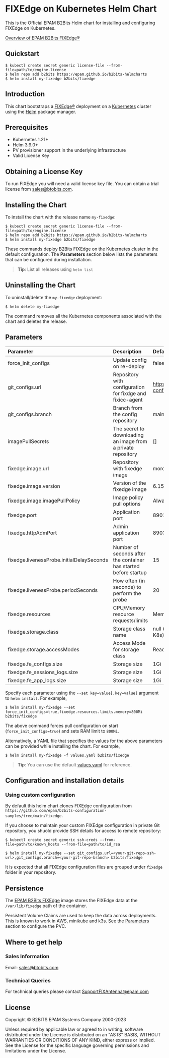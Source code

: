 # FIXEdge on Kubernetes Helm Chart
This is the Official EPAM B2Bits Helm chart for installing and configuring FIXEdge on Kubernetes.

[Overview of EPAM B2Bits FIXEdge®](https://www.b2bits.com/trading_solutions/fixedge)

## Quickstart

```
$ kubectl create secret generic license-file --from-file=path/to/engine.license
$ helm repo add b2bits https://epam.github.io/b2bits-helmcharts
$ helm install my-fixedge b2bits/fixedge
```

## Introduction

This chart bootstraps a [FIXEdge®](https://www.b2bits.com/trading_solutions/fixedge) deployment on a [Kubernetes](https://kubernetes.io) cluster using the [Helm](https://helm.sh) package manager.


## Prerequisites

-   Kubernetes 1.21+
-   Helm 3.9.0+
-   PV provisioner support in the underlying infrastructure
-   Valid License Key

## Obtaining a License Key

To run FIXEdge you will need a valid license key file. You can obtain a trial license from sales@btobits.com.

## Installing the Chart

To install the chart with the release name `my-fixedge`:

```
$ kubectl create secret generic license-file --from-file=path/to/engine.license
$ helm repo add b2bits https://epam.github.io/b2bits-helmcharts
$ helm install my-fixedge b2bits/fixedge
```


These commands deploy B2Bits FIXEdge on the Kubernetes cluster in the default configuration. The **Parameters** section below lists the parameters that can be configured during installation.

> **Tip**: List all releases using `helm list`

## Uninstalling the Chart

To uninstall/delete the `my-fixedge` deployment:

```
$ helm delete my-fixedge
```

The command removes all the Kubernetes components associated with the chart and deletes the release. 

## Parameters
| Parameter                                 | Description                                                      | Default                                            |
|:----------------------------------------- |:---------------------------------------------------------------- |:-----------------------------------------------    |
| force_init_configs                        | Update config on re-deploy                                       | false                                              |
| git_configs.url                           | Repository with configuration for fixdge and fixicc-agent        | https://github.com/epam/b2bits-configuration-samples.git |
| git_configs.branch                        | Branch from the config repository                                | main                                               |
| imagePullSecrets                          | The secret to downloading an image from a private repository     | []                                                 |
| fixedge.image.url                         | Repository with fixedge image                                    | morozandralek/fixedge                              |
| fixedge.image.version                     | Version of the fixedge image                                     | 6.15.0                                             |
| fixedge.image.imagePullPolicy             | Image policy pull options                                        | Always                                             |
| fixedge.port                              | Application port                                                 | 8901                                               |
| fixedge.httpAdmPort                       | Admin application port                                           | 8903                                               |
| fixedge.livenessProbe.initialDelaySeconds | Number of seconds after the container has started before startup | 15                                                 |
| fixedge.livenessProbe.periodSeconds       | How often (in seconds) to perform the probe                      | 20                                                 |
| fixedge.resources                         | CPU/Memory resource requests/limits                              | Memory: 500Mi, CPU: 500m                           |
| fixedge.storage.class                     | Storage class name                                               | null (use default provided by K8s)                 |
| fixedge.storage.accessModes               | Access Mode for storage class                                    | ReadWriteOnce                                      |
| fixedge.fe_configs.size                   | Storage size                                                     | 1Gi                                                |
| fixedge.fe_sessions_logs.size             | Storage size                                                     | 1Gi                                                |
| fixedge.fe_app_logs.size                  | Storage size                                                     | 1Gi                                                |

Specify each parameter using the `--set key=value[,key=value]` argument to `helm install`. For example,

```console
$ helm install my-fixedge --set force_init_configs=true,fixedge.resources.limits.memory=800Mi b2bits/fixedge
```

The above command forces pull configuration on start (`force_init_configs=true`) and sets RAM limit to `800Mi`.

Alternatively, a YAML file that specifies the values for the above parameters can be provided while installing the chart. For example,

```console
$ helm install my-fixedge -f values.yaml b2bits/fixedge
```

> **Tip**: You can use the default [values.yaml](values.yaml) for reference.



## Configuration and installation details

### Using custom configuration

By default this helm chart clones FIXEdge configuration from `https://github.com/epam/b2bits-configuration-samples/tree/main/fixedge`.

If you choose to maintain your custom FIXEdge configuration in private Git repository, you shuold provide SSH details for access to remote repository:
```
$ kubectl create secret generic ssh-creds --from-file=path/to/known_hosts --from-file=path/to/id_rsa
```

```
$ helm install my-fixedge --set git_configs.url=<your-git-repo-ssh-url>,git_configs.branch=<your-git-repo-branch> b2bits/fixedge
```

It is expected that all FIXEdge configuration files are grouped under `fixedge` folder in your repository.

## Persistence
The [EPAM B2Bits FIXEdge](https://hub.docker.com/r/morozandralek/fixedge) image stores the FIXEdge data at the `/var/lib/fixedge` path of the container.

Persistent Volume Claims are used to keep the data across deployments. This is known to work in AWS, minikube and k3s.
See the [Parameters](#parameters) section to configure the PVC.

## Where to get help

### Sales Information

Email: [sales@btobits.com](mailto:sales@b2bits.com)

### Technical Queries

For technical queries please contact [SupportFIXAntenna@epam.com](mailto:SupportFIXAntenna@epam.com)

## License

Copyright © B2BITS EPAM Systems Company 2000-2023 

Unless required by applicable law or agreed to in writing, software distributed under the License is distributed on an "AS IS" BASIS, WITHOUT WARRANTIES OR CONDITIONS OF ANY KIND, either express or implied. See the License for the specific language governing permissions and limitations under the License.
